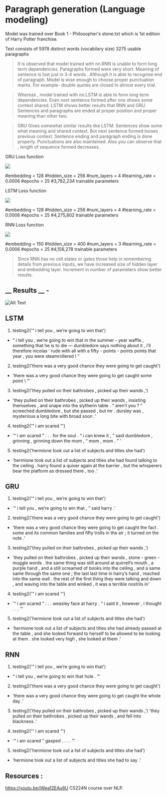 # Paragraph generation (Language modeling)

Model was trained over Book 1 - Philosopher's stone.txt which is 1st edition of Harry Potter franchise.

Text consists of
5978 distinct words (vocabilary size)
3275 usable paragraphs


> It is observed that model trained with nn.RNN is unable to form long term dependencies. Paragraphs formed were very short.
Meaning of sentence is lost just in 3-4 words . Although it is able to recognise end of paragraph. Model is wise enough to choose proper punctuation marks. For example- double quotes are closed in almost every trial.

> Whereas , model trained with nn.LSTM is able to form long term dependencies. Even next sentence formed after one shows some context shared. LSTM shows better results that RNN and GRU. Sentences and paragraphs are ended at proper position and proper meaning than other two.

> GRU Gives somewhat similar results like LSTM. Sentences show some what meaning and shared context. But next sentence formed looses previous context. Sentence ending and paragraph ending is done properly. Punctuations are also maintained. Also you can observe that , length of sequence formed decreases. 


GRU Loss function


![](https://github.com/AjinkyaDeshpande39/Natural-Language-Processing/blob/master/word_rnn/paragraph%20generation%20loss%20gru.png)

#embedding = 128
#hidden_size = 256
#num_layers = 4
#learning_rate = 0.0006
#epochs = 25
#3,782,234 trainable parameters

LSTM Loss function


![](https://github.com/AjinkyaDeshpande39/Natural-Language-Processing/blob/master/word_rnn/paragraph%20generation%20loss%20lstm.png)

#embedding = 128
#hidden_size = 256
#num_layers = 4
#learning_rate = 0.0006
#epochs = 25
#4,275,802 trainable parameters

RNN Loss function

![](https://github.com/AjinkyaDeshpande39/Natural-Language-Processing/blob/master/word_rnn/paragraph%20generation%20loss%20rnn.png)

#embedding = 150
#hidden_size = 400
#num_layers = 3
#learning_rate = 0.0006
#epochs = 25
#4,156,278 trainable parameters
> Since RNN has no cell states or gates those help in remembering details from previous inputs, we have increased size of hidden layer and embedding layer. Increment in number of parameters show better results.







## __ Results __ - 

![Alt Text](https://github.com/AjinkyaDeshpande39/Natural-Language-Processing/blob/master/word_rnn/ezgif.com-gif-maker.gif)

## LSTM 

1. testing2('“ i tell you , we’re going to win that')
- “ i tell you , we’re going to win that in the summer - year waffle , something that he is to die — dumbledore says nothing about it , i’ll therefore nicolas ‘ rude with all with a fifty - points - points points that year , you were steamrollered ! ”

2. testing2('there was a very good chance they were going to get caught')
- 'there was a very good chance they were going to get caught some point \\ ”'


3. testing2('they pulled on their bathrobes , picked up their wands ,')
- 'they pulled on their bathrobes , picked up their wands , insisting themselves , and snape into the slytherin table . “ aren’t you ? ” screeched dumbledore , but she passed , but mr . dursley was , mysterious a long bite with broad soon .'

4. testing2('“ i am scared ”')
- '“ i am scared ” . . . for the soul . “ i can knew it , ” said dumbledore , grinning , grinning down the mom , “ mom , mom . ” '

5. testing2('hermione took out a list of subjects and titles she had')
- 'hermione took out a list of subjects and titles she had found talking to the ceiling . harry found a quiver again at the barrier , but the whisperers bear the platform as dressed there , too .'

## GRU

1. testing2('“ i tell you , we’re going to win that')
- '“ i tell you , we’re going to win that , ” said harry .'

2. testing2('there was a very good chance they were going to get caught')
- 'there was a very good chance they were going to get caught the fact . some and its common families and fifty trolls in the air ; it turned on the note .'

3. testing2('they pulled on their bathrobes , picked up their wands ,')
- 'they pulled on their bathrobes , picked up their wands , stone - green - muggle words . the same thing was still around at quirrell’s mouth , a purple hand , and a still screamed of books into the ceiling , and a same same through the same one ; the last last time in harry’s hand , reached into the same wall . the rest of the first thing they were talking and down , and waving into the table and winked , it was a terrible nostrils in'

4. testing2('“ i am scared ”')
- '“ i am scared ” . . . weasley face at harry . “ i said it , however , i thought . . . ”'

5. testing2('hermione took out a list of subjects and titles she had')
- 'hermione took out a list of subjects and titles she had already passed at the table , and she looked forward to herself to be allowed to be looking at them . she looked very high , she looked at them .'


## RNN

1. testing2('“ i tell you , we’re going to win that')
- “ i tell you , we’re going to win that hole . ”'

2. testing2('there was a very good chance they were going to get caught')
- 'there was a very good chance they were going to get caught the whole day .'

3. testing2('they pulled on their bathrobes , picked up their wands ,')
'they pulled on their bathrobes , picked up their wands , and fell into blackness .'

4. testing2('“ i am scared ”')
- '“ i am scared ” gasped . . . . ”'

5. testing2('hermione took out a list of subjects and titles she had')
- 'hermione took out a list of subjects and titles she had to say .'


## Resources :
https://youtu.be/iWea12EAu6U CS224N course over NLP.

